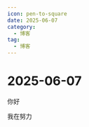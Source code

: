 ```yaml
---
icon: pen-to-square
date: 2025-06-07
category:
  - 博客
tag:
  - 博客
---
```





# 2025-06-07

你好

我在努力

